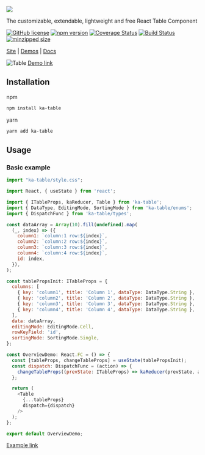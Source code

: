 <a href="http://ka-table.com"><img src="http://ka-table.com/images/logo.svg"/></a>

The customizable, extendable, lightweight and free React Table Component

[![GitHub license](https://img.shields.io/badge/license-MIT-blue.svg)](https://github.com/komarovalexander/ka-table/blob/master/LICENSE)
[![npm version](https://img.shields.io/npm/v/ka-table.svg?style=flat-square)](https://www.npmjs.com/package/ka-table)
[![Coverage Status](https://coveralls.io/repos/github/komarovalexander/ka-table/badge.svg?branch=master&service=github)](https://coveralls.io/github/komarovalexander/ka-table?branch=master&service=github)
[![Build Status](https://travis-ci.com/komarovalexander/ka-table.svg?token=9QUEx9r7MWqF44f9VDer&branch=master)](https://travis-ci.com/komarovalexander/ka-table)
[![minzipped size](https://badgen.net/bundlephobia/minzip/ka-table)](https://badgen.net/bundlephobia/minzip/ka-table)

[Site](http://ka-table.com) | [Demos](https://komarovalexander.github.io/ka-table/#/overview) | [Docs](http://ka-table.com/docs_get_started.html)

![Table](https://komarovalexander.github.io/ka-table/static/demos-screenshots/delete-row.png)
[Demo link](https://komarovalexander.github.io/ka-table/#/delete-row)


## Installation
npm
```sh
npm install ka-table
```
yarn
```sh
yarn add ka-table
```

## Usage
### Basic example


```js
import "ka-table/style.css";

import React, { useState } from 'react';

import { ITableProps, kaReducer, Table } from 'ka-table';
import { DataType, EditingMode, SortingMode } from 'ka-table/enums';
import { DispatchFunc } from 'ka-table/types';

const dataArray = Array(10).fill(undefined).map(
  (_, index) => ({
    column1: `column:1 row:${index}`,
    column2: `column:2 row:${index}`,
    column3: `column:3 row:${index}`,
    column4: `column:4 row:${index}`,
    id: index,
  }),
);

const tablePropsInit: ITableProps = {
  columns: [
    { key: 'column1', title: 'Column 1', dataType: DataType.String },
    { key: 'column2', title: 'Column 2', dataType: DataType.String },
    { key: 'column3', title: 'Column 3', dataType: DataType.String },
    { key: 'column4', title: 'Column 4', dataType: DataType.String },
  ],
  data: dataArray,
  editingMode: EditingMode.Cell,
  rowKeyField: 'id',
  sortingMode: SortingMode.Single,
};

const OverviewDemo: React.FC = () => {
  const [tableProps, changeTableProps] = useState(tablePropsInit);
  const dispatch: DispatchFunc = (action) => {
    changeTableProps((prevState: ITableProps) => kaReducer(prevState, action));
  };

  return (
    <Table
      {...tableProps}
      dispatch={dispatch}
    />
  );
};

export default OverviewDemo;
```

[Example link](https://komarovalexander.github.io/ka-table/#/overview)
